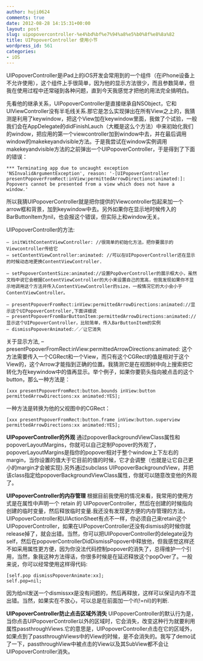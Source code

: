```yaml
---
author: huji0624
comments: true
date: 2012-08-28 14:15:31+00:00
layout: post
slug: uipopovercontroller-%e4%bd%bf%e7%94%a8%e5%b0%8f%e8%8a%82
title: UIPopoverController 使用小节
wordpress_id: 561
categories:
- iOS
---
```


UIPopoverController是iPad上的iOS开发会常用到的一个组件（在iPhone设备上不允许使用），这个组件上手很简单，因为他的显示方法很少，而且参数简单，但我在使用过程中还常碰到各种问题，直到今天我感觉才把他的用法完全搞明白。

先看他的继承关系，UIPopoverController是直接继承自NSObject，它和UIViewController没有半毛线关系.那它是怎么实现弹出在所有View之上的，我猜测是利用了keywindow，把这个View加在keywindow里面，我做了个试验，一般我们会在AppDelegate的didFinishLauch（大概是这么个方法）中来初始化我们的window，把应用的第一个viewcontroller加到window中去，并在最后调用window的makekeyandvisible方法。于是我尝试在window实例调用makekeyandvisible方法的之前弹出一个UIPopoverController，于是得到了下面的错误：

    
    
    *** Terminating app due to uncaught exception 'NSInvalidArgumentException', reason: '-[UIPopoverController presentPopoverFromRect:inView:permittedArrowDirections:animated:]: Popovers cannot be presented from a view which does not have a window.'
    


所以我猜UIPopoverController就是把你提供的Viewcontroller包起来加一个arrow框和背景，加到keywindow中去。另外如果你在显示地时候传入的BarButtonItem为nil，也会报这个错误，但实际上和window无关。

UIPopoverController的方法:

    
    
    – initWithContentViewController: //很简单的初始化方法，把你要展示的Viewcontroller传给它
    – setContentViewController:animated: //可以在UIPopoverController还在显示的时候动态地更换ContentViewController.
    
    – setPopoverContentSize:animated://设置PopOverController的展示框大小，虽然文档中说它会根据ContentViewController的大小来设置自己的宽高，但我发现如果你不显示地调用这个方法并传入ContentViewController的size，一般情况它的大小会小于ContentViewController。
    
    – presentPopoverFromRect:inView:permittedArrowDirections:animated://显示这个UIPopoverController,下面详细说
    – presentPopoverFromBarButtonItem:permittedArrowDirections:animated://显示这个UIPopoverController，比较简单，传入BarButtonItem的实例
    – dismissPopoverAnimated:／／让它消失
    
    


关于显示方法,
– presentPopoverFromRect:inView:permittedArrowDirections:animated:
这个方法需要传入一个CGRect和一个View，而只有这个CGRect的值是相对于这个View的，这个Arrow才能指到正确的位置。我猜测它是在视图树中向上搜索把它转化为在keywindow中的值再显示。举个例子，如果你要箭头指向被点击的这个button，那么一种方法是：

    
    
    [xxx presentPopoverFromRect:button.bounds inView:button permittedArrowDirections:xx animated:YES];
    


一种方法是转换为他的父视图中的CGRect：

    
    
    [xxx presentPopoverFromRect:button.frame inView:button.superview permittedArrowDirections:xx animated:YES];
    



**UIPopoverController的外观**
通过popoverBackgroundViewClass属性和popoverLayoutMargins，你就可以自己定制Popover的外观了，popoverLayoutMargins是指你的popover相对于整个window上下左右的margin，当你设置的值大于它目前的值的时候，它才会调整（也就是让它自己更小的margin才会被实现).另外通过subclass UIPopoverBackgroundView，并把该class指定给popoverBackgroundViewClass属性，你就可以随意改变他的外观了。

**UIPopoverController的内存管理**
根据目前我使用的情况来看，我常用的使用方式是在属性中声明一个 retain 的 UIPopoverController，然后在创建的时候指向创建的临时变量，然后释放临时变量.我还没有发现更方便的内存管理的方法，UIPopoverController和UIActionSheet有点不一样，你必须自己来retain这个UIPopoverController，如果在UIPopoverController还没有dismiss的时候你就release掉了，就会出错。当然，你可以把UIPopoverController的delegate设为self，然后在popoverControllerDidDismissPopover中释放他，但我感觉这样还不如采用属性更方便，因为你没法代码控制popover的消失了，总得维护一个引用，当然，象我这种方法得话，你很多时候是在延迟释放这个popOver了。一般来说，你可以经常使用这样得代码:

    
    
    [self.pop dismissPopoverAnimate:xx];
    self.pop=nil;
    


因为给nil发送一个dismissxx是没有问题的，然后再释放，这样可以保证内存不混出错。当然，如果实在不放心，可以总是在前面加一个if(!=nil)的判断.

**UIPopoverController防止点击区域外消失**
UIPopoverController的默认行为是，当你点击UIPopoverController以外的区域时，它会消失，改变这种行为就要利用属性passthroughViews.它的意思是，UIPopoverController点击在它的区域外，如果点到了passthroughViews中的View的时候，是不会消失的。我写了demo试了一下，passthroughView中被点击的View以及其SubView都不会让UIPopoverController消失。
